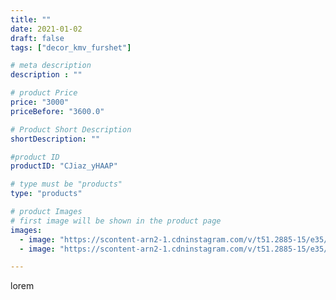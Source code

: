 ```yaml
---
title: ""
date: 2021-01-02
draft: false
tags: ["decor_kmv_furshet"]

# meta description
description : ""

# product Price
price: "3000"
priceBefore: "3600.0"

# Product Short Description
shortDescription: ""

#product ID
productID: "CJiaz_yHAAP"

# type must be "products"
type: "products"

# product Images
# first image will be shown in the product page
images:
  - image: "https://scontent-arn2-1.cdninstagram.com/v/t51.2885-15/e35/p1080x1080/135748723_311282990235166_4197422425163060693_n.jpg?tp=1&_nc_ht=scontent-arn2-1.cdninstagram.com&_nc_cat=110&_nc_ohc=E7x6SnxV9boAX8vFyWc&oh=e8ab324673f38459ae07be193e9d02e5&oe=6069DB3A&ig_cache_key=MjQ3NzY2MDY2NTA0NzY2NzM3NQ%3D%3D.2"
  - image: "https://scontent-arn2-1.cdninstagram.com/v/t51.2885-15/e35/p1080x1080/135636383_201425961632575_6813896716478061152_n.jpg?tp=1&_nc_ht=scontent-arn2-1.cdninstagram.com&_nc_cat=107&_nc_ohc=uUGTq1rbTasAX9PXFiI&oh=8dfa930c8a124fe1e0f0f7af0436f858&oe=606C4367&ig_cache_key=MjQ3NzY2MDY2NTAzMDg4NDk3Mw%3D%3D.2"

---
```

lorem

